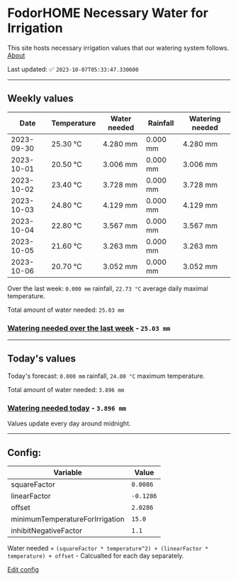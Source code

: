 # FodorHOME Necessary Water for Irrigation

This site hosts necessary irrigation values that our watering system follows. [About](https://github.com/redyau/irrigation)

Last updated: ✅ `2023-10-07T05:33:47.330600`

---

## Weekly values

| Date | Temperature | Water needed | Rainfall | Watering needed |
|-----|-----|-----|-----|-----|
| 2023-09-30 | 25.30 °C | 4.280 mm | 0.000 mm | 4.280 mm |
| 2023-10-01 | 20.50 °C | 3.006 mm | 0.000 mm | 3.006 mm |
| 2023-10-02 | 23.40 °C | 3.728 mm | 0.000 mm | 3.728 mm |
| 2023-10-03 | 24.80 °C | 4.129 mm | 0.000 mm | 4.129 mm |
| 2023-10-04 | 22.80 °C | 3.567 mm | 0.000 mm | 3.567 mm |
| 2023-10-05 | 21.60 °C | 3.263 mm | 0.000 mm | 3.263 mm |
| 2023-10-06 | 20.70 °C | 3.052 mm | 0.000 mm | 3.052 mm |


Over the last week: `0.000 mm` rainfall, `22.73 °C` average daily maximal temperature.

Total amount of water needed: `25.03 mm`

### [Watering needed over the last week](lastweek.txt) - `25.03 mm`

---

## Today's values

Today's forecast: `0.000 mm` rainfall, `24.00 °C` maximum temperature.

Total amount of water needed: `3.896 mm`

### [Watering needed today](today.txt) - `3.896 mm`

Values update every day around midnight.

---

## Config:

| Variable | Value |
|-----|-----|
| squareFactor | `0.0086` |
| linearFactor | `-0.1286` |
| offset | `2.0286` |
| minimumTemperatureForIrrigation | `15.0` |
| inhibitNegativeFactor | `1.1` |

Water needed = `(squareFactor * temperature^2) + (linearFactor * temperature) + offset` - Calcualted for each day separately.

[Edit config](https://github.com/RedyAu/irrigation/edit/main/config.json)
